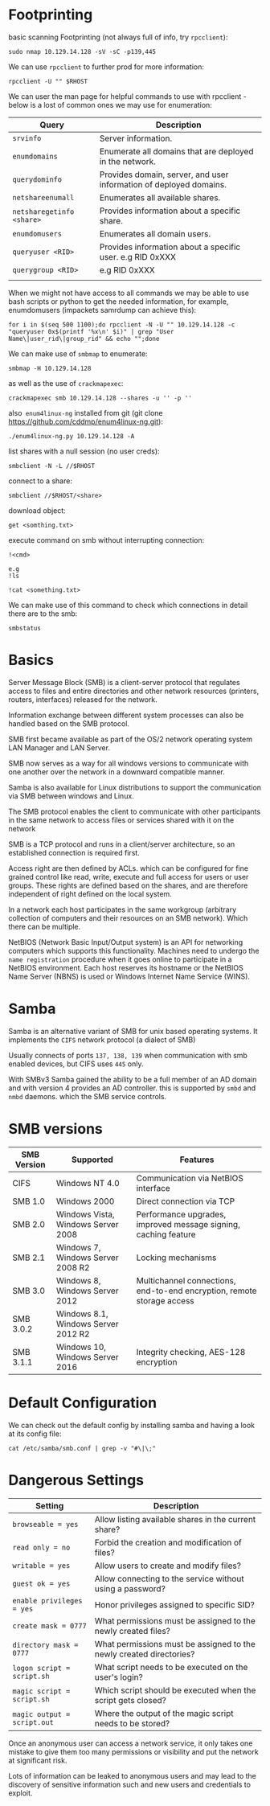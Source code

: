 
# Footprinting

basic scanning Footprinting (not always full of info, try `rpcclient`):
```
sudo nmap 10.129.14.128 -sV -sC -p139,445
```

We can use `rpcclient` to further prod for more information:
```
rpcclient -U "" $RHOST
```

We can user the man page for helpful commands to use with rpcclient - below is a lost of common ones we may use for enumeration:

| **Query**                 | **Description**                                                    |
| ------------------------- | ------------------------------------------------------------------ |
| `srvinfo`                 | Server information.                                                |
| `enumdomains`             | Enumerate all domains that are deployed in the network.            |
| `querydominfo`            | Provides domain, server, and user information of deployed domains. |
| `netshareenumall`         | Enumerates all available shares.                                   |
| `netsharegetinfo <share>` | Provides information about a specific share.                       |
| `enumdomusers`            | Enumerates all domain users.                                       |
| `queryuser <RID>`         | Provides information about a specific user. e.g RID 0xXXX          |
| `querygroup <RID>`        | e.g RID 0xXXX                                                      |
|                           |                                                                    |

When we might not have access to all commands we may be able to use bash scripts or python to get the needed information, for example, enumdomusers (impackets samrdump can achieve this):
```
for i in $(seq 500 1100);do rpcclient -N -U "" 10.129.14.128 -c "queryuser 0x$(printf '%x\n' $i)" | grep "User Name\|user_rid\|group_rid" && echo "";done
```

We can make use of `smbmap` to enumerate:
```
smbmap -H 10.129.14.128
```

as well as the use of `crackmapexec`:
```
crackmapexec smb 10.129.14.128 --shares -u '' -p ''
```

also` enum4linux-ng` installed from git (git clone https://github.com/cddmp/enum4linux-ng.git):
```
./enum4linux-ng.py 10.129.14.128 -A
```

list shares with a null session (no user creds):
```
smbclient -N -L //$RHOST
```

connect to a share:
```
smbclient //$RHOST/<share>
```

download object:
```
get <somthing.txt>
```

execute command on smb without interrupting connection:
```
!<cmd>

e.g
!ls

!cat <something.txt>
```

We can make use of this command to check which connections in detail there are to the smb:
```
smbstatus
```

# Basics

Server Message Block (SMB) is a client-server protocol that regulates access to files and entire directories and other network resources (printers, routers, interfaces) released for the network.

Information exchange between different system processes can also be handled based on the SMB protocol.

SMB first became available as part of the OS/2 network operating system LAN Manager and LAN Server.

SMB now serves as a way for all windows versions to communicate with one another over the network in a downward compatible manner.

Samba is also available for Linux distributions to support the communication via SMB between windows and Linux.

The SMB protocol enables the client to communicate with other participants in the same network to access files or services shared with it on the network

SMB is a TCP protocol and runs in a client/server architecture, so an established connection is required first.

Access right are then defined by ACLs. which can be configured for fine grained control like read, write, execute and full access for users or user groups. These rights are defined based on the shares, and are therefore independent of right defined on the local system.

In a network each host participates in the same workgroup (arbitrary collection of computers and their resources on an SMB network). Which there can be multiple.

NetBIOS (Network Basic Input/Output system) is an API for networking computers which supports this functionality. Machines need to undergo the `name registration` procedure when it goes online to participate in a NetBIOS environment. Each host reserves its hostname or the NetBIOS Name Server (NBNS) is used or Windows Internet Name Service (WINS).

# Samba

Samba is an alternative variant of SMB for unix based operating systems. It implements the `CIFS` network protocol (a dialect of SMB)

Usually connects of ports `137, 138, 139` when communication with smb enabled devices, but CIFS uses `445` only.

With SMBv3 Samba gained the ability to be a full member of an AD domain and with version 4 provides an AD controller. this is supported by `smbd` and `nmbd` daemons. which the SMB service controls. 

# SMB versions

| **SMB Version** | **Supported**                       | **Features**                                                           |
| --------------- | ----------------------------------- | ---------------------------------------------------------------------- |
| CIFS            | Windows NT 4.0                      | Communication via NetBIOS interface                                    |
| SMB 1.0         | Windows 2000                        | Direct connection via TCP                                              |
| SMB 2.0         | Windows Vista, Windows Server 2008  | Performance upgrades, improved message signing, caching feature        |
| SMB 2.1         | Windows 7, Windows Server 2008 R2   | Locking mechanisms                                                     |
| SMB 3.0         | Windows 8, Windows Server 2012      | Multichannel connections, end-to-end encryption, remote storage access |
| SMB 3.0.2       | Windows 8.1, Windows Server 2012 R2 |                                                                        |
| SMB 3.1.1       | Windows 10, Windows Server 2016     | Integrity checking, AES-128 encryption                                 |

# Default Configuration

We can check out the default config by installing samba and having a look at its config file:
```
cat /etc/samba/smb.conf | grep -v "#\|\;"
```


# Dangerous Settings

|**Setting**|**Description**|
|---|---|
|`browseable = yes`|Allow listing available shares in the current share?|
|`read only = no`|Forbid the creation and modification of files?|
|`writable = yes`|Allow users to create and modify files?|
|`guest ok = yes`|Allow connecting to the service without using a password?|
|`enable privileges = yes`|Honor privileges assigned to specific SID?|
|`create mask = 0777`|What permissions must be assigned to the newly created files?|
|`directory mask = 0777`|What permissions must be assigned to the newly created directories?|
|`logon script = script.sh`|What script needs to be executed on the user's login?|
|`magic script = script.sh`|Which script should be executed when the script gets closed?|
|`magic output = script.out`|Where the output of the magic script needs to be stored?|
Once an anonymous user can access a network service, it only takes one mistake to give them too many permissions or visibility and put the network at significant risk.

Lots of information can be leaked to anonymous users and may lead to the discovery of sensitive information such and new users and credentials to exploit.

